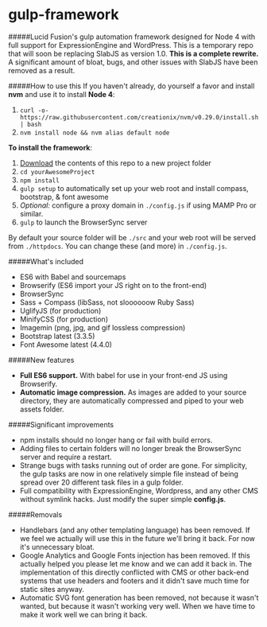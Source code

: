 gulp-framework
============
#####Lucid Fusion's gulp automation framework designed for Node 4 with full support for ExpressionEngine and WordPress.
This is a temporary repo that will soon be replacing SlabJS as version 1.0.  **This is a complete rewrite.** A significant amount of bloat, bugs, and other issues with SlabJS have been removed as a result.

#####How to use this
If you haven't already, do yourself a favor and install **nvm** and use it to install **Node 4**:
1. `curl -o- https://raw.githubusercontent.com/creationix/nvm/v0.29.0/install.sh | bash`
2. `nvm install node && nvm alias default node`

**To install the framework**:
1. [Download](https://github.com/lucidfusion/gulp-framework/archive/master.zip) the contents of this repo to a new project folder
2. `cd yourAwesomeProject`
3. `npm install`
4. `gulp setup` to automatically set up your web root and install compass, bootstrap, & font awesome
5. *Optional:* configure a proxy domain in `./config.js` if using MAMP Pro or similar.
6. `gulp` to launch the BrowserSync server

By default your source folder will be `./src` and your web root will be served from `./httpdocs`.  You can change these (and more) in `./config.js`.

#####What's included
* ES6 with Babel and sourcemaps
* Browserify (ES6 import your JS right on to the front-end)
* BrowserSync
* Sass + Compass (libSass, not sloooooow Ruby Sass)
* UglifyJS (for production)
* MinifyCSS (for production)
* Imagemin (png, jpg, and gif lossless compression)
* Bootstrap latest (3.3.5)
* Font Awesome latest (4.4.0)

#####New features
* **Full ES6 support.** With babel for use in your front-end JS using Browserify.
* **Automatic image compression.**  As images are added to your source directory, they are automatically compressed and piped to your web assets folder.

#####Significant improvements
* npm installs should no longer hang or fail with build errors.
* Adding files to certain folders will no longer break the BrowserSync server and require a restart.
* Strange bugs with tasks running out of order are gone.  For simplicity, the gulp tasks are now in one relatively simple file instead of being spread over 20 different task files in a gulp folder.
* Full compatibility with ExpressionEngine, Wordpress, and any other CMS without symlink hacks.  Just modify the super simple **config.js**.

#####Removals
* Handlebars (and any other templating language) has been removed.  If we feel we actually will use this in the future we'll bring it back.  For now it's unnecessary bloat.
* Google Analytics and Google Fonts injection has been removed.  If this actually helped you please let me know and we can add it back in.  The implementation of this directly conflicted with CMS or other back-end systems that use headers and footers and it didn't save much time for static sites anyway.
* Automatic SVG font generation has been removed, not because it wasn't wanted, but because it wasn't working very well.  When we have time to make it work well we can bring it back.
